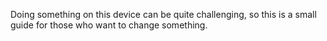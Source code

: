 Doing something on this device can be quite challenging, so this is a small guide for those who want to change something.
